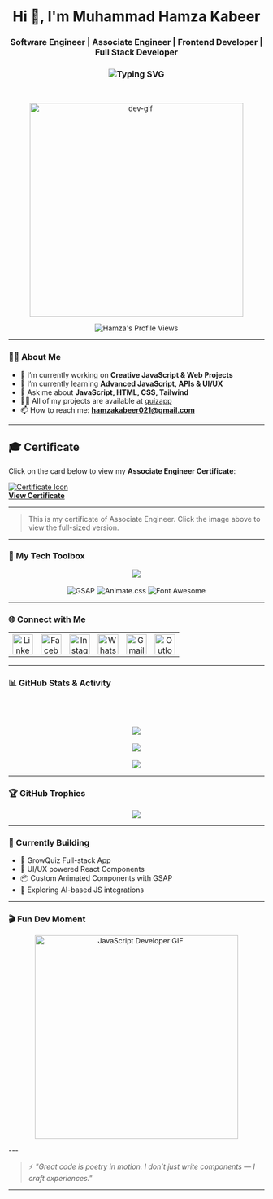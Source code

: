 <h1 align="center">Hi 👋, I'm Muhammad Hamza Kabeer</h1>

<h3 align="center">
<!--   <img src="https://img.icons8.com/ios-filled/30/rocket--v1.png" height="20" style="margin-bottom: 5px;" />  -->
  Software Engineer | Associate Engineer | Frontend Developer | Full Stack Developer
</h3>

<h3 align="center">
  <img src="https://readme-typing-svg.demolab.com?font=Fira+Code&weight=500&size=22&pause=1000&color=00F7FF&center=true&vCenter=true&width=1500&lines=I'm+a+Software+Engineer+and+Associate+Engineer%2C+Frontend+Developer+Full+Stack+Developer" alt="Typing SVG" />
</h3>

<br/>

<p align="center">
  <img src="https://i.giphy.com/media/juua9i2c2fA0AIp2iq/giphy.webp" width="420" alt="dev-gif" />
</p>

<p align="center">
  <img src="https://komarev.com/ghpvc/?username=mdhamzakabeer&label=Profile%20Views&color=blue&style=flat-square" alt="Hamza's Profile Views" />
</p>

---
### 🧑‍💻 About Me
- 🔭 I’m currently working on **Creative JavaScript & Web Projects**
- 🌱 I’m currently learning **Advanced JavaScript, APIs & UI/UX**
- 💬 Ask me about **JavaScript, HTML, CSS, Tailwind**
- 👨‍💻 All of my projects are available at [quizapp](https://mdhamzakabeer.github.io/quizapp/)
- 📫 How to reach me: **hamzakabeer021@gmail.com**


---
## 🎓 Certificate

Click on the card below to view my **Associate Engineer Certificate**:
<br>

<!-- Certificate Preview Card -->
<p align="left">
  <a href="https://media-hosting.imagekit.io/d95fb33c74364aba/IMG_20250510_234259_668.jpg?Expires=1841513401&Key-Pair-Id=K2ZIVPTIP2VGHC&Signature=NBjhkkOPwcTi2iYLxo9oS0Nh~c8K-WzYIWyCzFS3YIKem~u6cPwQkY1UxrzN4N7YtSVpvk0uSik3jpw1~sv9NJCCYeTeP-jV4SZQXbpJ8~lHVw4SaCzVWq71-Fs1mdvc1NLtOnfs-ztvTS68jDxLB8G3oN0Fyf1HTtG-PC3frlzgS~-GTcZUhRxBGhGdzlxZpnXDVPJ78zanEEOhxiSszBl37kRj8VZ8cCQQC4hJ3fjbDvFFAvYX-ufKhuu~7ulknwyFrMtiMgU9BxLa7pXbgWfQ~tos17xlWrpyYDoCXvyAJ~ofF6XG5LChscZNJ3crQlCYzlpNQ6LxSfcck0FeVQ__">
    <img src="https://img.icons8.com/emoji/48/scroll-emoji.png" alt="Certificate Icon"/>
    <br/>
    <strong>View Certificate</strong>
  </a>
</p>


---

> This is my certificate of Associate Engineer. Click the image above to view the full-sized version.


---
### 🧠 My Tech Toolbox

<p align="center">
  <img src="https://skillicons.dev/icons?i=js,ts,html,css,react,nextjs,tailwind,bootstrap,netlify,figma,firebase,git,github,vscode,vercel" />
  <br/><br/>

  <!-- GSAP Badge (Latest Version) -->
  <img src="https://img.shields.io/badge/GSAP-Animation-green?style=for-the-badge&logo=greensock&logoColor=white" alt="GSAP" />

  <!-- Animate.css Badge (Latest Version) -->
  <img src="https://img.shields.io/badge/Animate.css-CSS%20Animations-blueviolet?style=for-the-badge" alt="Animate.css" />

  <!-- Font Awesome Badge (Latest Version) -->
  <img src="https://img.shields.io/badge/Font%20Awesome-Icons-black?style=for-the-badge&logo=fontawesome&logoColor=white" alt="Font Awesome" />
</p>

---

### 🌐 Connect with Me

<table align="center">
  <tr>
    <td align="center">
      <a href="https://www.linkedin.com/in/muhammad-hamza-kabeer-9b4740246/" target="_blank">
        <img src="https://skillicons.dev/icons?i=linkedin" height="40" alt="LinkedIn"/>
      </a>
    </td>
    <td align="center">
      <a href="https://www.facebook.com/hamza.kabeer.1000" target="_blank">
        <img src="https://cdn.simpleicons.org/facebook/1877F2" height="40" alt="Facebook"/>
      </a>
    </td>
    <td align="center">
      <a href="https://www.instagram.com/haks.shop/" target="_blank">
        <img src="https://skillicons.dev/icons?i=instagram" height="40" alt="Instagram"/>
      </a>
    </td>
    <td align="center">
      <a href="https://wa.me/923401952337" target="_blank">
        <img src="https://cdn.simpleicons.org/whatsapp/25D366" height="40" alt="WhatsApp"/>
      </a>
    </td>
    <td align="center">
      <a href="mailto:hamzakabeer021@gmail.com" target="_blank">
        <img src="https://img.icons8.com/color/48/gmail-new.png" height="40" alt="Gmail"/>
      </a>
    </td>
    <td align="center">
      <a href="mailto:mdhamzakabeer@outlook.com" target="_blank">
        <img src="https://img.icons8.com/color/48/microsoft-outlook-2019--v2.png" height="40" alt="Outlook"/>
      </a>
    </td>
  </tr>
</table>

---

### 📊 GitHub Stats & Activity

<p align="center" style="padding-top: 20px;">
<br>
<br>
  <img src="https://github-readme-stats.vercel.app/api?username=mdhamzakabeer&show_icons=true&theme=tokyonight" />
  <br/><br/>
  <img src="https://github-readme-stats.vercel.app/api/top-langs/?username=mdhamzakabeer&layout=compact&theme=tokyonight" />
  <br/><br/>
  <img src="https://streak-stats.demolab.com?user=mdhamzakabeer&theme=tokyonight" />
</p>


---

### 🏆 GitHub Trophies

<p align="center">
  <img src="https://github-profile-trophy.vercel.app/?username=mdhamzakabeer&theme=monokai&margin-w=15&no-bg=true&no-frame=true" />
</p>

---

### 🚧 Currently Building

- 🔭 GrowQuiz Full-stack App
- 🎨 UI/UX powered React Components
- 📦 Custom Animated Components with GSAP
- 🤖 Exploring AI-based JS integrations

---

### 🎬 Fun Dev Moment

<p align="center">
  <img src="https://media.giphy.com/media/eNAsjO55tPbgaor7ma/giphy.gif" width="400" alt="JavaScript Developer GIF" />
</p>
---

> ⚡ *"Great code is poetry in motion. I don’t just write components — I craft experiences."*

---
